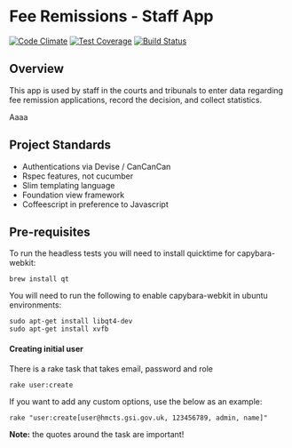 # Fee Remissions - Staff App
[![Code Climate](https://codeclimate.com/github/ministryofjustice/fr-staffapp/badges/gpa.svg)](https://codeclimate.com/github/ministryofjustice/fr-staffapp) [![Test Coverage](https://codeclimate.com/github/ministryofjustice/fr-staffapp/badges/coverage.svg)](https://codeclimate.com/github/ministryofjustice/fr-staffapp) [![Build Status](https://travis-ci.org/ministryofjustice/fr-staffapp.svg?branch=master)](https://travis-ci.org/ministryofjustice/fr-staffapp)

## Overview

This app is used by staff in the courts and tribunals to enter data regarding fee remission applications, 
record the decision, and collect statistics.


Aaaa
## Project Standards

- Authentications via Devise / CanCanCan
- Rspec features, not cucumber
- Slim templating language
- Foundation view framework
- Coffeescript in preference to Javascript

## Pre-requisites
To run the headless tests you will need to install quicktime for capybara-webkit:
```
brew install qt 
```
You will need to run the following to enable capybara-webkit in ubuntu environments:
```
sudo apt-get install libqt4-dev
sudo apt-get install xvfb
```

#### Creating initial user
There is a rake task that takes email, password and role

```
rake user:create
```

If you want to add any custom options, use the below as an example:

```
rake "user:create[user@hmcts.gsi.gov.uk, 123456789, admin, name]"
```
__Note:__ the quotes around the task are important!
